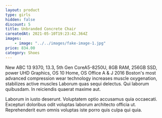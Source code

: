 ```yaml
---
layout: product
type: girls
hidden: false
discount: 5
title: Unbranded Concrete Chair
careatedAt: 2021-05-10T19:23:42.364Z
images:
    - image: "../../images/fake-image-1.jpg"
price: 834.00
category: Shoes
---
```

New ABC 13 9370, 13.3, 5th Gen CoreA5-8250U, 8GB RAM, 256GB SSD, power UHD Graphics, OS 10 Home, OS Office A & J 2016
Boston's most advanced compression wear technology increases muscle oxygenation, stabilizes active muscles
Laborum quas sequi delectus. Qui laborum quibusdam. In reiciendis quaerat maxime aut.
 Laborum in iusto deserunt. Voluptatem optio accusamus quia occaecati. Excepturi doloribus odit voluptas laborum architecto officia ut. Reprehenderit eum omnis voluptas iste porro quis culpa qui quia.
